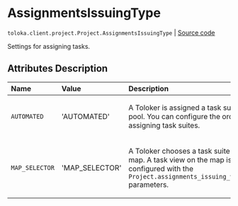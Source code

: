 # AssignmentsIssuingType
`toloka.client.project.Project.AssignmentsIssuingType` | [Source code](https://github.com/Toloka/toloka-kit/blob/v1.2.1/src/client/project/__init__.py#L114)

Settings for assigning tasks.

## Attributes Description

| Name | Value | Description |
| :------| :-----------| :----------| 
`AUTOMATED`|'AUTOMATED'|<p>A Toloker is assigned a task suite from a pool. You can configure the order of assigning task suites.</p>
`MAP_SELECTOR`|'MAP_SELECTOR'|<p>A Toloker chooses a task suite on the map. A task view on the map is configured with the `Project.assignments_issuing_view_config` parameters.</p>
